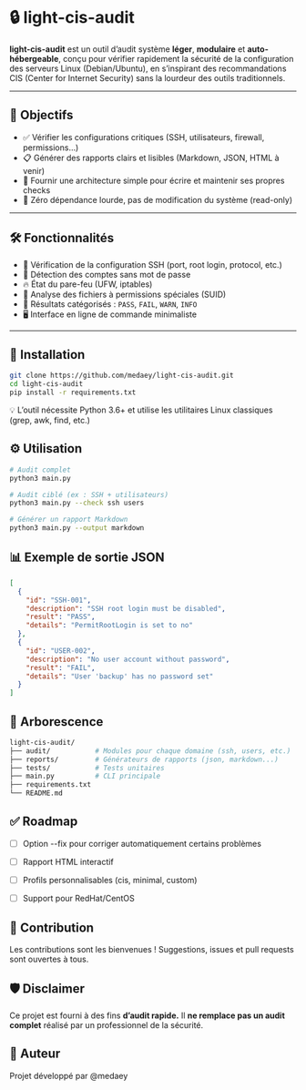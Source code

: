 # 🔒 light-cis-audit

**light-cis-audit** est un outil d’audit système **léger**, **modulaire** et **auto-hébergeable**, conçu pour vérifier rapidement la sécurité de la configuration des serveurs Linux (Debian/Ubuntu), en s’inspirant des recommandations CIS (Center for Internet Security) sans la lourdeur des outils traditionnels.

---

## 🎯 Objectifs

- ✅ Vérifier les configurations critiques (SSH, utilisateurs, firewall, permissions…)
- 📋 Générer des rapports clairs et lisibles (Markdown, JSON, HTML à venir)
- 🧩 Fournir une architecture simple pour écrire et maintenir ses propres checks
- 🚫 Zéro dépendance lourde, pas de modification du système (read-only)

---

## 🛠️ Fonctionnalités

- 🔐 Vérification de la configuration SSH (port, root login, protocol, etc.)
- 👥 Détection des comptes sans mot de passe
- 🔥 État du pare-feu (UFW, iptables)
- 🧱 Analyse des fichiers à permissions spéciales (SUID)
- 🧪 Résultats catégorisés : `PASS`, `FAIL`, `WARN`, `INFO`
- 🖥️ Interface en ligne de commande minimaliste

---

## 🚀 Installation

```bash
git clone https://github.com/medaey/light-cis-audit.git
cd light-cis-audit
pip install -r requirements.txt
```

💡 L’outil nécessite Python 3.6+ et utilise les utilitaires Linux classiques (grep, awk, find, etc.)

## ⚙️ Utilisation
```bash
# Audit complet
python3 main.py

# Audit ciblé (ex : SSH + utilisateurs)
python3 main.py --check ssh users

# Générer un rapport Markdown
python3 main.py --output markdown
```

## 📊 Exemple de sortie JSON

```json
[
  {
    "id": "SSH-001",
    "description": "SSH root login must be disabled",
    "result": "PASS",
    "details": "PermitRootLogin is set to no"
  },
  {
    "id": "USER-002",
    "description": "No user account without password",
    "result": "FAIL",
    "details": "User 'backup' has no password set"
  }
]
```

## 📁 Arborescence
```bash
light-cis-audit/
├── audit/           # Modules pour chaque domaine (ssh, users, etc.)
├── reports/         # Générateurs de rapports (json, markdown...)
├── tests/           # Tests unitaires
├── main.py          # CLI principale
├── requirements.txt
└── README.md
```

## ✅ Roadmap

- [ ] Option --fix pour corriger automatiquement certains problèmes
- [ ] Rapport HTML interactif
- [ ] Profils personnalisables (cis, minimal, custom)
- [ ] Support pour RedHat/CentOS


## 🤝 Contribution
Les contributions sont les bienvenues !
Suggestions, issues et pull requests sont ouvertes à tous.

## 🛡️ Disclaimer
Ce projet est fourni à des fins **d’audit rapide.**
Il **ne remplace pas un audit complet** réalisé par un professionnel de la sécurité.

## 👤 Auteur
Projet développé par @medaey